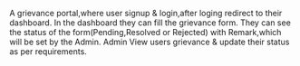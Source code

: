 A grievance portal,where user signup & login,after loging redirect to their dashboard. In the dashboard they can fill the grievance form. They can see the status of the form(Pending,Resolved or Rejected) with Remark,which will be set by the Admin.
Admin View users grievance & update their status as per requirements.
